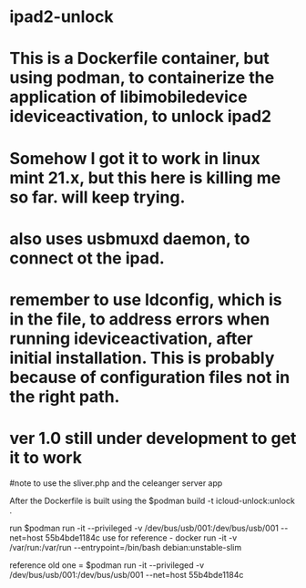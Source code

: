 # ipad2-unlock

# This is a Dockerfile container, but using podman, to containerize the application of libimobiledevice ideviceactivation, to unlock ipad2
# Somehow I got it to work in linux mint 21.x, but this here is killing me so far. will keep trying.
# also uses usbmuxd daemon, to connect ot the ipad.

# remember to use ldconfig, which is in the file, to address errors when running ideviceactivation, after initial installation. This is probably because of configuration files not in the right path.

# ver 1.0 still under development to get it to work

#note to use the sliver.php and the celeanger server app

After the Dockerfile is built using the $podman build -t icloud-unlock:unlock .

run $podman run -it --privileged -v /dev/bus/usb/001:/dev/bus/usb/001 --net=host 55b4bde1184c
use for reference - docker run -it -v /var/run:/var/run --entrypoint=/bin/bash debian:unstable-slim


reference old one = $podman run -it --privileged -v /dev/bus/usb/001:/dev/bus/usb/001 --net=host 55b4bde1184c
